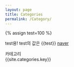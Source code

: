 ```yaml
---
layout: page
title: Categories
permalink: /Category/
---
```

{% assign test=100 %}

test용! test의 값은 {{test}}
[naver](https://www.naver.com "커서를 올리면 나온다.")

카테고리  
{{site.categories.key}}
